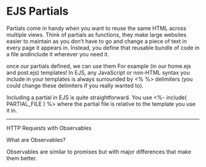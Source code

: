 # EJS Partials

Partials come in handy when you want to reuse the same HTML across multiple views. Think of partials as functions, they make large websites easier to maintain as you don’t have to go and change a piece of text in every page it appears in. Instead, you define that reusable bundle of code in a file andinclude it wherever you need it.


once our partials defined, we can use them For example (in our home.ejs and post.ejs) templates! In EJS, any JavaScript or non-HTML syntax you include in your templates is always surrounded by <% %> delimiters (you could change these delimiters if you really wanted to).

Including a partial in EJS is quite straightforward. You use <%- include( PARTIAL_FILE ) %> where the partial file is relative to the template you use it in.

---

HTTP Requests with Observables

What are Observables?

Observables are similar to promises but with major differences that make them better.


